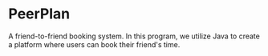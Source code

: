 # PeerPlan

<p>A friend-to-friend booking system. In this program, we utilize Java to create a platform where users can book their friend's time.</p>
